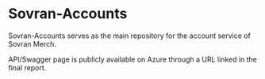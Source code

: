 # Sovran-Accounts

Sovran-Accounts serves as the main repository for the account service of Sovran Merch.

API/Swagger page is publicly available on Azure through a URL linked in the final report.
